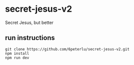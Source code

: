 # secret-jesus-v2
Secret Jesus, but better
## run instructions
    git clone https://github.com/6peterlu/secret-jesus-v2.git
    npm install
    npm run dev
